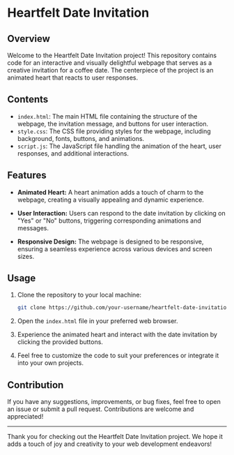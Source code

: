 # Heartfelt Date Invitation

## Overview

Welcome to the Heartfelt Date Invitation project! This repository contains code for an interactive and visually delightful webpage that serves as a creative invitation for a coffee date. The centerpiece of the project is an animated heart that reacts to user responses.

## Contents

- `index.html`: The main HTML file containing the structure of the webpage, the invitation message, and buttons for user interaction.
- `style.css`: The CSS file providing styles for the webpage, including background, fonts, buttons, and animations.
- `script.js`: The JavaScript file handling the animation of the heart, user responses, and additional interactions.

## Features

- **Animated Heart:** A heart animation adds a touch of charm to the webpage, creating a visually appealing and dynamic experience.

- **User Interaction:** Users can respond to the date invitation by clicking on "Yes" or "No" buttons, triggering corresponding animations and messages.

- **Responsive Design:** The webpage is designed to be responsive, ensuring a seamless experience across various devices and screen sizes.

## Usage

1. Clone the repository to your local machine:

   ```bash
   git clone https://github.com/your-username/heartfelt-date-invitation.git
   ```

2. Open the `index.html` file in your preferred web browser.

3. Experience the animated heart and interact with the date invitation by clicking the provided buttons.

4. Feel free to customize the code to suit your preferences or integrate it into your own projects.


## Contribution

If you have any suggestions, improvements, or bug fixes, feel free to open an issue or submit a pull request. Contributions are welcome and appreciated!

---

Thank you for checking out the Heartfelt Date Invitation project. We hope it adds a touch of joy and creativity to your web development endeavors!
